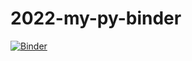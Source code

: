 # 2022-my-py-binder

[![Binder](https://mybinder.org/badge_logo.svg)](https://mybinder.org/v2/gh/taylorreiter/2022-my-py-binder/b196e45)
